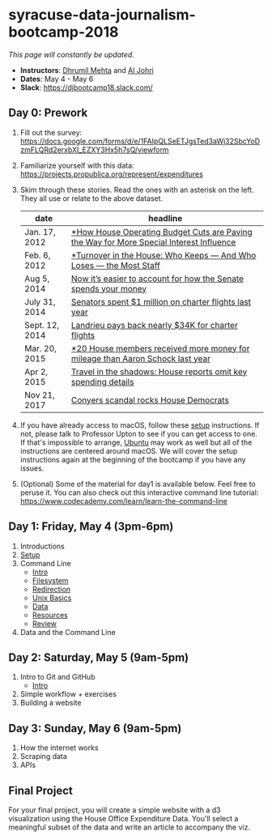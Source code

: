 # syracuse-data-journalism-bootcamp-2018

*This page will constantly be updated.*

- **Instructors**: [Dhrumil Mehta](https://www.linkedin.com/in/dhrumilmehta/) and [Al Johri](https://www.linkedin.com/in/AlJohri)
- **Dates**: May 4 - May 6
- **Slack**: https://djbootcamp18.slack.com/

## Day 0: Prework

1. Fill out the survey: https://docs.google.com/forms/d/e/1FAIpQLSeETJgsTed3aWj32SbcYoDzmFLQRd2erxbXI_EZXY3Hx5h7sQ/viewform

2. Familiarize yourself with this data: https://projects.propublica.org/represent/expenditures

3. Skim through these stories. Read the ones with an asterisk on the left. They all use or relate to the above dataset.

	| date | headline |
	|-------|---------|
	| Jan. 17, 2012 | [*How House Operating Budget Cuts are Paving the Way for More Special Interest Influence](https://sunlightfoundation.com/2012/01/17/house-budget-cuts-special-interest-influence/) |
	| Feb. 6, 2012 | [*Turnover in the House: Who Keeps — And Who Loses — the Most Staff](https://sunlightfoundation.com/2012/02/06/turnover-in-the-house/) |
	| Aug 5, 2014 | [Now it’s easier to account for how the Senate spends your money ](https://sunlightfoundation.com/2014/08/05/now-its-easier-to-account-for-how-the-senate-spends-your-money/)
	| July 31, 2014 | [Senators spent $1 million on charter flights last year](https://www.usatoday.com/story/news/politics/2014/07/31/senators-charter-1million-flights/13379561/)
	| Sept. 12, 2014 | [Landrieu pays back nearly $34K for charter flights](https://www.usatoday.com/story/news/politics/2014/09/12/landrieu-releases-flight-charter-info/15539311/) |
	| Mar. 20, 2015 | [*20 House members received more money for mileage than Aaron Schock last year](https://sunlightfoundation.com/2015/03/20/twenty-house-members-received-more-money-for-mileage-than-aaron-schock-last-year/) |
	| Apr 2, 2015 | [Travel in the shadows: House reports omit key spending details](https://sunlightfoundation.com/2015/04/02/travel-in-the-shadows-house-reports-omit-key-spending-details/) |
	| Nov 21, 2017 | [Conyers scandal rocks House Democrats](https://www.politico.com/story/2017/11/21/john-conyers-sexual-harassment-253977)

4. If you have already access to macOS, follow these [setup](./setup.md) instructions. If not, please talk to Professor Upton to see if you can get access to one. If that's impossible to arrange, [Ubuntu](https://www.ubuntu.com/) may work as well but all of the instructions are centered around macOS. We will cover the setup instructions again at the beginning of the bootcamp if you have any issues.

5. (Optional) Some of the material for day1 is available below. Feel free to peruse it. You can also check out this interactive command line tutorial: https://www.codecademy.com/learn/learn-the-command-line

## Day 1: Friday, May 4 (3pm-6pm)

1. Introductions
2. [Setup](./setup.md)
3. Command Line
	- [Intro](./commandline/01-intro.md)
	- [Filesystem](./commandline/02-filesystem.md)
	- [Redirection](./commandline/03-redirection.md)
	- [Unix Basics](./commandline/04-unix.md)
	- [Data](./commandline/05-data.md)
	- [Resources](./commandline/06-resources.md)
	- [Review](./commandline/07-resources.md)
4. Data and the Command Line

## Day 2: Saturday, May 5 (9am-5pm)

1. Intro to Git and GitHub
	- [Intro](./git/01-intro.md)
2. Simple workflow + exercises
3. Building a website

## Day 3: Sunday, May 6 (9am-5pm)

1. How the internet works
2. Scraping data
3. APIs

## Final Project

For your final project, you will create a simple website with a d3 visualization using the House Office Expenditure Data. You'll select a meaningful subset of the data and write an article to accompany the viz.

